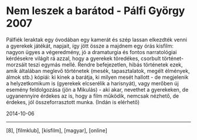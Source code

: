 # Nem leszek a barátod - Pálfi György 2007

Pálfiék leraktak egy óvodában egy kamerát és szép lassan elkezdték venni a gyerekek játékát, napjait, így jött össze a majdnem egy órás kisfilm: nagyon ügyes a végeredmény, jó a dramaturgia és fontos narratológiai kérdésekre világít rá azzal, hogy a gyerekek töredékes, csorbult történet-morzsáit teszi egymás mellé. Rendre befejezetlen, hibás történetek ezek, amik általában meglevő történetek (mesék, tapasztalatok, megélt élmények, álmok stb.) kópiái: ki kinek a barátja, ki milyen mesét hallott - de megjelenik a helyzetkomikum is (gyerekek elcserélik a harisnyát), vagy merőben új esemény feldolgozása (jön a Mikulás) - aki akar, nevethet a gyerekeken, de ugyanennyire érdekes az is, hogy a film működik, nemcsak nézhető, de érdekes, jól összeforrasztott munka. (Indán is elérhető)

2014-10-06 

----

[8], [filmklub], [kisfilm], [magyar], [online]
